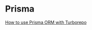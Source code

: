 # Prisma

[How to use Prisma ORM with Turborepo](https://www.prisma.io/docs/guides/turborepo#1-create-your-monorepo-using-turborepo)
